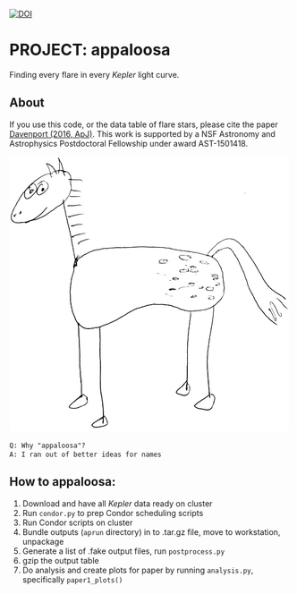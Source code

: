 [![DOI](https://zenodo.org/badge/9547/jradavenport/appaloosa.svg)](https://zenodo.org/badge/latestdoi/9547/jradavenport/appaloosa)

# PROJECT: appaloosa

Finding every flare in every *Kepler* light curve.

## About
If you use this code, or the data table of flare stars, please cite the paper [Davenport (2016, ApJ)](https://arxiv.org/abs/1607.03494). 
This work is supported by a NSF Astronomy and Astrophysics Postdoctoral Fellowship under award AST-1501418.



![](./misc/horse_anim.gif)


    Q: Why "appaloosa"?
    A: I ran out of better ideas for names
    

## How to appaloosa:
1. Download and have all *Kepler* data ready on cluster
2. Run `condor.py` to prep Condor scheduling scripts
3. Run Condor scripts on cluster
4. Bundle outputs (`aprun` directory) in to .tar.gz file, move to workstation, unpackage
5. Generate a list of .fake output files, run `postprocess.py`
6. gzip the output table
7. Do analysis and create plots for paper by running `analysis.py`, specifically `paper1_plots()`
